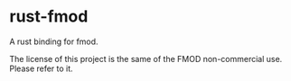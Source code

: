 rust-fmod
=========

A rust binding for fmod.


The license of this project is the same of the FMOD non-commercial use. Please refer to it.
